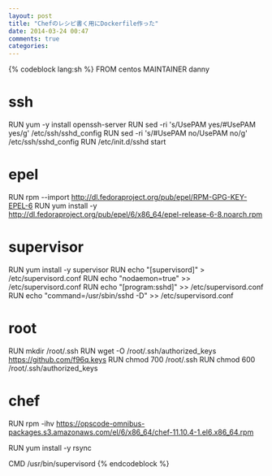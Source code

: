 ```yaml
---
layout: post
title: "Chefのレシピ書く用にDockerfile作った"
date: 2014-03-24 00:47
comments: true
categories:
---
```


{% codeblock lang:sh %}
FROM centos
MAINTAINER danny

# ssh
RUN yum -y install openssh-server
RUN sed -ri 's/UsePAM yes/#UsePAM yes/g' /etc/ssh/sshd_config
RUN sed -ri 's/#UsePAM no/UsePAM no/g' /etc/ssh/sshd_config
RUN /etc/init.d/sshd start

# epel
RUN rpm --import http://dl.fedoraproject.org/pub/epel/RPM-GPG-KEY-EPEL-6
RUN yum install -y http://dl.fedoraproject.org/pub/epel/6/x86_64/epel-release-6-8.noarch.rpm

# supervisor
RUN yum install -y supervisor
RUN echo "[supervisord]" > /etc/supervisord.conf
RUN echo "nodaemon=true" >> /etc/supervisord.conf
RUN echo "[program:sshd]" >> /etc/supervisord.conf
RUN echo "command=/usr/sbin/sshd -D" >> /etc/supervisord.conf

# root
RUN mkdir /root/.ssh
RUN wget -O /root/.ssh/authorized_keys https://github.com/f96q.keys
RUN chmod 700 /root/.ssh
RUN chmod 600 /root/.ssh/authorized_keys

# chef
RUN rpm -ihv https://opscode-omnibus-packages.s3.amazonaws.com/el/6/x86_64/chef-11.10.4-1.el6.x86_64.rpm

RUN yum install -y rsync

CMD /usr/bin/supervisord
{% endcodeblock %}
